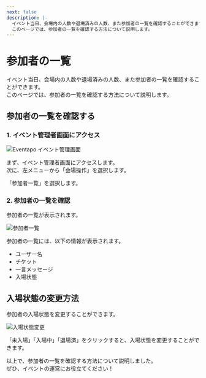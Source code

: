 ```yaml
---
next: false
description: |-
  イベント当日、会場内の人数や退場済みの人数、また参加者の一覧を確認することができます。
  このページでは、参加者の一覧を確認する方法について説明します。
---
```


# 参加者の一覧

イベント当日、会場内の人数や退場済みの人数、また参加者の一覧を確認することができます。  
このページでは、参加者の一覧を確認する方法について説明します。

## 参加者の一覧を確認する

### 1. イベント管理者画面にアクセス

![Eventapo イベント管理画面](/images/guide/eventapo-admin.png)

まず、イベント管理者画面にアクセスします。  
次に、左メニューから「会場操作」を選択します。

<VPFeatures
  class="half-width"
  :features="[
    {
      'title': '参加者一覧',
      'details': '参加者の入退場状況を確認します。'
    }
  ]"
/>

「参加者一覧」を選択します。

### 2. 参加者の一覧を確認

参加者の一覧が表示されます。

![参加者一覧](/images/guide/eventapo-admin-live-attendees.png)

参加者の一覧には、以下の情報が表示されます。

- ユーザー名
- チケット
- 一言メッセージ
- 入場状態

## 入場状態の変更方法

参加者の入場状態を変更することができます。

![入場状態変更](/images/guide/eventapo-admin-live-attendees-status.png)

「未入場」「入場中」「退場済」をクリックすると、入場状態を変更することができます。

以上で、参加者の一覧を確認する方法について説明しました。  
ぜひ、イベントの運営にお役立てください！
